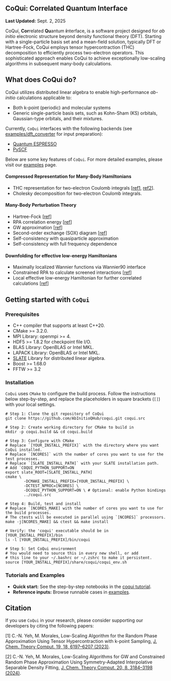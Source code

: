 CoQui: Correlated Quantum Interface
-----------------------------------------------
**Last Updated:** Sept. 2, 2025

CoQuí, **Cor**related **Qu**antum **í**nterface, is a software project 
designed for *ab initio* electronic structure beyond density functional 
theory (DFT). Starting with a single-particle basis 
set and a mean-field solution, typically DFT or Hartree-Fock, CoQui employs 
tensor hypercontraction (THC) decomposition to efficiently process two-electron 
operators. This sophisticated approach enables CoQui to achieve exceptionally 
low-scaling algorithms in subsequent many-body calculations. 

## What does CoQui do?
CoQui utilizes distributed linear algebra to enable high-performance
*ab-initio* calculations applicable to:
- Both k-point (periodic) and molecular systems
- Generic single-particle basis sets, such as Kohn-Sham (KS) orbitals,
  Gaussian-type orbitals, and their mixtures.

Currently, `CoQui` interfaces with the following backends 
(see [examples/dft_converter](examples/dft_converter) for input preparation): 
- [Quantum ESPRESSO](https://www.quantum-espresso.org)
- [PySCF](https://pyscf.org)

Below are some key features of `CoQui`. For more detailed examples, 
please visit our [examples](examples/README.md) page.
#### Compressed Representation for Many-Body Hamiltonians
- THC representation for two-electron Coulomb integrals 
  [[ref1](https://pubs.acs.org/doi/abs/10.1021/acs.jctc.3c00615),
  [ref2](https://pubs.acs.org/doi/abs/10.1021/acs.jctc.4c00085)]. 
- Cholesky decomposition for two-electron Coulomb integrals. 

#### Many-Body Perturbation Theory
- Hartree-Fock [[ref](https://pubs.acs.org/doi/abs/10.1021/acs.jctc.3c00615)]
- RPA correlation energy [[ref](https://pubs.acs.org/doi/abs/10.1021/acs.jctc.3c00615)]
- GW approximation [[ref](https://pubs.acs.org/doi/abs/10.1021/acs.jctc.4c00085)]
- Second-order exchange (SOX) diagram [[ref](https://arxiv.org/abs/2404.17744)]
- Self-consistency with quasiparticle approximation 
- Self-consistency with full frequency dependence

#### Downfolding for effective low-energy Hamiltonians
- Maximally localized Wannier functions via Wannier90 interface 
- Constrained RPA to calculate screened interactions [[ref](https://pubs.acs.org/doi/abs/10.1021/acs.jctc.4c00085)]
- Local effective low-energy Hamiltonian for further correlated calculations
  [[ref](https://pubs.acs.org/doi/abs/10.1021/acs.jctc.4c00085)]

## Getting started with `CoQui` 
### Prerequisites
- C++ compiler that supports at least C++20.
- CMake >= 3.2.0.
- MPI Library: openmpi >= 4. 
- HDF5 >= 1.8.2 for checkpoint file I/O. 
- BLAS Library: OpenBLAS or Intel MKL. 
- LAPACK Library: OpenBLAS or Intel MKL. 
- [SLATE](https://github.com/icl-utk-edu/slate/tree/master) Library for distributed linear algebra.  
- Boost >= 1.68.0
- FFTW >= 3.2

### Installation
`CoQui` uses `CMake` to configure the build process. Follow 
the instructions below step-by-step, and replace the placeholders in 
square brackets (`[]`) with your local settings.

```shell
# Step 1: Clone the git repository of CoQui
git clone https://github.com/AbInitioQHub/coqui.git coqui.src

# Step 2: Create working directory for CMake to build in
mkdir -p coqui.build && cd coqui.build

# Step 3: Configure with CMake
# Replace `[YOUR_INSTALL_PREFIX]` with the directory where you want CoQui installed.
# Replace `[NCORES]` with the number of cores you want to use for the test processes.
# Replace `[SLATE_INSTALL_PATH]` with your SLATE installation path. 
# Add `COQUI_PYTHON_SUPPORT=ON
export slate_ROOT=[SLATE_INSTALL_PATH]
cmake \
        -DCMAKE_INSTALL_PREFIX=[YOUR_INSTALL_PREFIX] \
        -DCTEST_NPROC=[NCORES] \
        -DCOQUI_PYTHON_SUPPORT=ON \ # Optional: enable Python bindings
        ../coqui.src

# Step 4: Build, test and install
# Replace `[NCORES_MAKE] with the number of cores you want to use for the build processes. 
# The ctests will be executed in parallel using `[NCORES]` processors.
make -j[NCORES_MAKE] && ctest && make install

# Verify: the 'coqui' executable should be in [YOUR_INSTALL_PREFIX]/bin
ls -l [YOUR_INSTALL_PREFIX]/bin/coqui

# Step 5: Set CoQui environment 
# You would need to source this in every new shell, or add 
# this line to your ~/.bashrc or ~/.zshrc to make it persistent.
source [YOUR_INSTALL_PREFIX]/share/coqui/coqui_env.sh
```

### Tutorials and Examples
- **Quick start:** See the step-by-step notebooks in the
  [coqui tutorial](https://github.com/AbInitioQHub/coqui-tutorial).
- **Reference inputs:** Browse runnable cases in [examples](examples/README.md).

## Citation
If you use `CoQui` in your research, please consider supporting our developers 
by citing the following papers:

[1] C.-N. Yeh, M. Morales, Low-Scaling Algorithm for the Random Phase
Approximation Using Tensor Hypercontraction with k-point Sampling,
[J. Chem. Theory Comput. 19, 18, 6197–6207 (2023)](https://pubs.acs.org/doi/abs/10.1021/acs.jctc.3c00615).

[2] C.-N. Yeh, M. Morales, Low-Scaling Algorithms for GW and Constrained Random Phase
Approximation Using Symmetry-Adapted Interpolative Separable Density Fitting,
[J. Chem. Theory Comput. 20, 8, 3184–3198 (2024)](https://pubs.acs.org/doi/abs/10.1021/acs.jctc.4c00085). 

